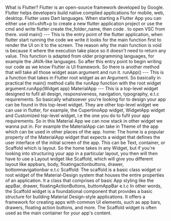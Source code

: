 What is Flutter? Flutter is an open-source framework developed by Google. Flutter helps developers build native complied applications for mobile, web, desktop. Flutter uses Dart languages.
When starting a Flutter App you can either use ctrl+shift+p to create a new flutter application project or use the cmd and write flutter create the_folder_name, then code . to open VSC from there.
void main() --- This is the entry point of the flutter application, when flutter start running the code we write it looks for the main function first to render the UI on it to the screen. The reason why the main function is void is because it where the execution take place so it doesn't need to return any value. This function is adapted from older programming languages, for example the JAVA-like languages. So after this entry point to begin writing our code as we know Flutter is UI framework. So there is another method that will take all those widget asan argument and run it.
runApp() --- This is a function that takes in Flutter root widget as an Argument. So basically in practical the main() method calls the runApp function with the root widget argument.runApp(Widget app)
MaterialApp --- This is a top-level widget designed to fufil all design, responsiveness, navigation, typography, e.t.c requirements. So basically whatsoever you're looking for to design your app can be found in this top-level widget. They are other top-level widget we can use in flutter, for example, the CupertinoApp widget, WidgetApp widget and Customized top-level widget, i.e the one you do to fufil your app requirements. So in this Material App we can now stack in other widget we wanna put in. For example the MaterialApp can take in Theme of the app which can be used in other places of the app.
home: The home is a popular property of the MaterialApp widget that expects a widget that defines the user interface of the initial screen of the app. This can be Text, container, or Scaffold which is layout. So the home takes in any Widget, but if you're looking into structuring your app in a particular layout, you then will then have to use a Layout widget like Scaffold, which will give you different layout like appbars, body, floatingactionbuttons, drawer, bottomnavigationbar e.t.c
Scaffold: The scaffold is a basic class widget or root widget of the Material-Design system that houses the entire properties of an application. It a class that comprises of basic App styling like the appBar, drawer, floatingActionButtons, buttomAppBar e.t.c In other words, the Scaffold widget is a foundational component that provides a basic structure for building Material Design-style applications. It offers a framework for creating apps with common UI elements, such as app bars, drawers, floating action buttons, and more. The Scaffold widget is often used as the main container for your app's content.
